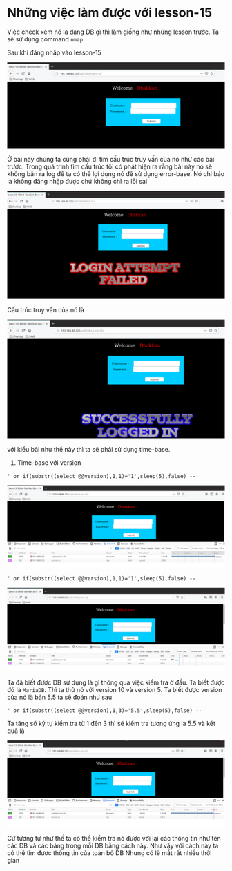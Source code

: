 # Những việc làm được với lesson-15
Việc check xem nó là dạng DB gì thì làm giống như những lesson trước. Ta sẽ sử dụng command `nmap`

Sau khi đăng nhập vào lesson-15

![](../images/lesson15/screen_6.png)

Ở bài này chúng ta cũng phải đi tìm cấu trúc truy vấn của nó như các bài trước. Trong quá trình tìm cấu trúc tôi có phát hiện ra rằng bài này nó sẽ không bắn ra log để ta có thể lợi dụng nó để sử dụng error-base. Nó chỉ báo là không đăng nhập được chứ không chỉ ra lỗi sai 

![](../images/lesson15/screen_1.png)

Cấu trúc truy vấn của nó là 

![](../images/lesson15/screen.png)

với kiểu bài như thế này thì ta sẽ phải sử dụng time-base. 

1. Time-base với version 

```
' or if(substr((select @@version),1,1)='1',sleep(5),false) -- 
```

![](../images/lesson15/screen_2.png)

```
' or if(substr((select @@version),1,1)='1',sleep(5),false) -- 
```

![](../images/lesson15/screen_3.png)

Ta đã biết được DB sử dụng là gì thông qua việc kiểm tra ở đầu. Ta biết được đó là `MariaDB`. Thì ta thử nó với version 10 và version 5. Ta biết được version của nó là bản 5.5 ta sẽ đoán như sau 

```
' or if(substr((select @@version),1,3)='5.5',sleep(5),false) -- 
```
Ta tăng số ký tự kiểm tra từ 1 đến 3 thì sẽ kiểm tra tương ứng là 5.5 và kết quả là 

![](../images/lesson15/screen_4.png)

Cứ tương tự như thế ta có thể kiểm tra nó được với lại các thông tin như tên các DB và các bảng trong mỗi DB bằng cách này. Như vậy với cách này ta có thể tìm được thông tin của toàn bộ DB Nhưng có lẽ mất rất nhiều thời gian 